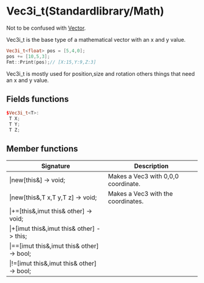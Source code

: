 # Vec3i_t(Standardlibrary/Math)

Not to be confused with [Vector](../Containers/Vector.md).

Vec3i_t is the base type of a mathematical vector with an x and y value.

```cpp
Vec3i_t<float> pos = [5,4,0];
pos += [10,5,3];
Fmt::Print(pos);// [X:15,Y:9,Z:3]
```

Vec3i_t is mostly used for position,size and rotation others things that need an x and y value.


## Fields functions

```cpp
$Vec3i_t<T>:
 T X;
 T Y;
 T Z;
```

## Member functions
|  Signature |  Description
 --- | --- |
\|new[this&] -> void; | Makes a Vec3 with 0,0,0 coordinate.
\|new[this&,T x,T y,T z] -> void; | Makes a Vec3 with the coordinates.
\|+=[this&,imut this& other] -> void; |
\|+[imut  this&,imut this& other] -> this; |  
\|==[imut this&,imut this& other] -> bool; | 
\|!=[imut this&,imut this& other] -> bool; | 